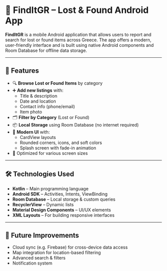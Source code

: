 # 📱 FindItGR – Lost & Found Android App

**FindItGR** is a mobile Android application that allows users to report and search for lost or found items across Greece. The app offers a modern, user-friendly interface and is built using native Android components and Room Database for offline data storage.

---

## 🚀 Features

- 🔍 **Browse Lost or Found Items** by category
- ➕ **Add new listings** with:
  - Title & description
  - Date and location
  - Contact info (phone/email)
  - Item photo
- 🗂️ **Filter by Category** (Lost or Found)
- 📦 **Local Storage** using Room Database (no internet required)
- 🎨 **Modern UI** with:
  - CardView layouts
  - Rounded corners, icons, and soft colors
  - Splash screen with fade-in animation
- 📱 Optimized for various screen sizes

---

## 🛠️ Technologies Used

- **Kotlin** – Main programming language
- **Android SDK** – Activities, Intents, ViewBinding
- **Room Database** – Local storage & custom queries
- **RecyclerView** – Dynamic lists
- **Material Design Components** – UI/UX elements
- **XML Layouts** – For building responsive interfaces

---

## 📌 Future Improvements

- Cloud sync (e.g. Firebase) for cross-device data access
- Map integration for location-based filtering
- Advanced search & filters
- Notification system


